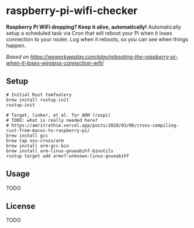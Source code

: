 # raspberry-pi-wifi-checker

**Raspberry Pi WiFi dropping? Keep it alive, automatically!** Automatically setup a scheduled task via Cron that will reboot your Pi when it loses connection to your router. Log when it reboots, so you can see when things happen.

_Based on https://weworkweplay.com/play/rebooting-the-raspberry-pi-when-it-loses-wireless-connection-wifi/_

## Setup

```
# Initial Rust tomfoolery
brew install rustup-init
rustup-init

# Target, linker, et al. for ARM (raspi)
# TODO: what is really needed here?
# https://amritrathie.vercel.app/posts/2020/03/06/cross-compiling-rust-from-macos-to-raspberry-pi/
brew install gcc
brew tap osx-cross/arm
brew install arm-gcc-bin
brew install arm-linux-gnueabihf-binutils
rustup target add armv7-unknown-linux-gnueabihf
```

## Usage

TODO

## License

TODO

